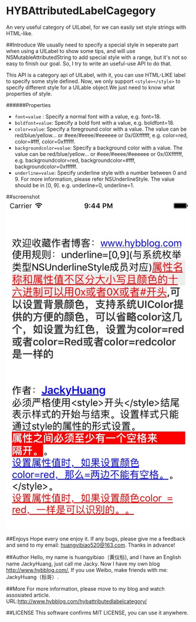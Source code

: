 # HYBAttributedLabelCagegory
An very useful category of UILabel, for we can easily set style strings with HTML-like.

##Introduce
We usually need to specify a special style in seperate part when using a UILabel to show some tips,
and will use NSMutableAttributedString to add special style with a range, but it's not so easy to finish
our goal. So, I try to write an useful-use API to do that.

This API is a category api of UILabel, with it, you can use HTML-LIKE label to specify some style defined.
Now, we only support `<style></style>` to specify different style for a UILable object.We just need to know
what properties of style.

######Properties

* `font=value` : Specify a normal font with a value, e.g. font=18.
* `boldfont=value`: Specify a bold font with a value, e.g. boldfont=18.
* `color=value`: Specify a foreground color with a value. The value can be red/blue/yellow... or #eee/#eeee/#eeeeee or 0x/0Xffffff, e.g. color=red, color=#fff, color=0xffffff.
* `backgroundcolor=value`: Specify a background color with a value. The value can be red/blue/yellow... or #eee/#eeee/#eeeeee or 0x/0Xffffff, e.g. backgroundcolor=red, backgroundcolor=#fff, backgroundcolor=0xffffff.
* `underline=value`: Specify underline style with a number between 0 and 9. For more information, please refer NSUnderlineStyle. The value should be in [0, 9]. e.g. underline=0, underline=1.


##screenshot
![image](https://github.com/632840804/HYBAttributedLabelCagegory/blob/master/screenshot.jpg)


##Enjoys
Hope every one enjoy it. If any bugs, please give me a feedback and send to my email: huangyibiao520@163.com. Thanks in advance!

##Author
Hello, my name is huangyibiao（黄仪标), and I have an English name JackyHuang, just call me Jacky.
Now I have my own blog http://www.hybblog.com/, If you use Weibo, make friends with me: JackyHuang（标哥）.

##More
For more information, please move to my blog and watch assosiated article. URL:http://www.hybblog.com/hybattributedlabelcategory/

##LICENSE
This software confirms MIT LICENSE, you can use it anywhere.
